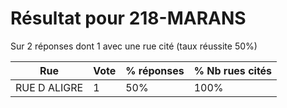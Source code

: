 # Résultat pour 218-MARANS

Sur 2 réponses dont 1 avec une rue cité (taux réussite 50%)

| Rue | Vote | % réponses | % Nb rues cités|
|-----|------|------------|----------------|
| RUE D ALIGRE | 1 | 50% | 100%|
